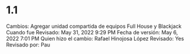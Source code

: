 # 1.1

Cambios: Agregar unidad compartida de equipos Full House y Blackjack
Cuando fue Revisado: May 31, 2022 9:29 PM
Fecha de  versión: May 6, 2022 7:01 PM
Quien hizo el cambio: Rafael Hinojosa López
Revisado: Yes
Revisado por: Pau